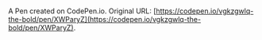 # 

A Pen created on CodePen.io. Original URL: [https://codepen.io/vgkzgwlq-the-bold/pen/XWParyZ](https://codepen.io/vgkzgwlq-the-bold/pen/XWParyZ).

